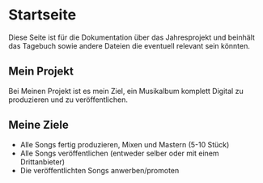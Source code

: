# Startseite

Diese Seite ist für die Dokumentation über das Jahresprojekt und beinhält das Tagebuch sowie andere Dateien die eventuell relevant sein könnten.

## Mein Projekt

Bei Meinen Projekt ist es mein Ziel, ein Musikalbum komplett Digital zu produzieren und zu veröffentlichen.

## Meine Ziele

* Alle Songs fertig produzieren, Mixen und Mastern (5-10 Stück)
* Alle Songs veröffentlichen (entweder selber oder mit einem Drittanbieter)
* Die veröffentlichten Songs anwerben/promoten 